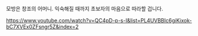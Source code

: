 모방은 창조의 어머니. 
익숙해질 때까지 초보자의 마음으로 따라할 겁니다.

https://www.youtube.com/watch?v=QC4pD-p-s-I&list=PL4UVBBIc6giKixok-bC7XVEx0ZFsngr5Z&index=2

